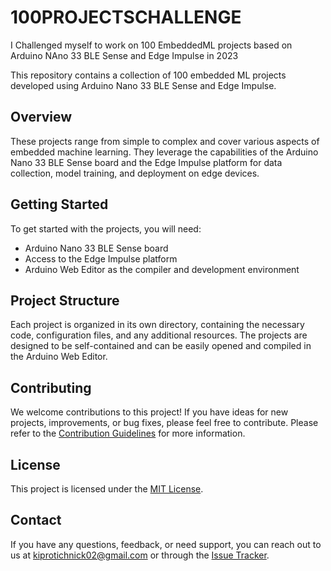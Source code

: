 # 100PROJECTSCHALLENGE
I Challenged myself to work on 100 EmbeddedML projects based on Arduino NAno 33 BLE Sense and Edge Impulse in 2023



This repository contains a collection of 100 embedded ML projects developed using Arduino Nano 33 BLE Sense and Edge Impulse.

## Overview

These projects range from simple to complex and cover various aspects of embedded machine learning. They leverage the capabilities of the Arduino Nano 33 BLE Sense board and the Edge Impulse platform for data collection, model training, and deployment on edge devices.

## Getting Started

To get started with the projects, you will need:
- Arduino Nano 33 BLE Sense board
- Access to the Edge Impulse platform
- Arduino Web Editor as the compiler and development environment

## Project Structure

Each project is organized in its own directory, containing the necessary code, configuration files, and any additional resources. The projects are designed to be self-contained and can be easily opened and compiled in the Arduino Web Editor.

## Contributing

We welcome contributions to this project! If you have ideas for new projects, improvements, or bug fixes, please feel free to contribute. Please refer to the [Contribution Guidelines](CONTRIBUTING.md) for more information.

## License

This project is licensed under the [MIT License](LICENSE).

## Contact

If you have any questions, feedback, or need support, you can reach out to us at kiprotichnick02@gmail.com or through the [Issue Tracker](https://github.com/your-repo/issues).



